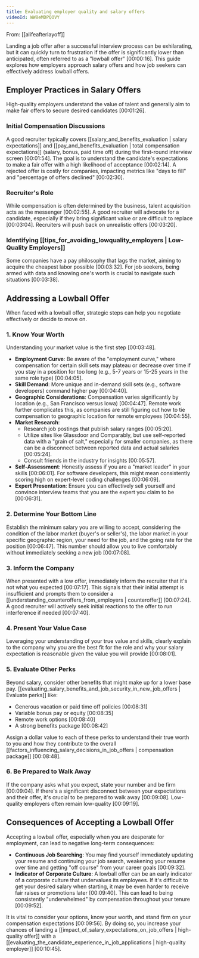 ```yaml
---
title: Evaluating employer quality and salary offers
videoId: WW8eMDPQOVY
---
```


From: [[alifeafterlayoff]] <br/> 

Landing a job offer after a successful interview process can be exhilarating, but it can quickly turn to frustration if the offer is significantly lower than anticipated, often referred to as a "lowball offer" <a class="yt-timestamp" data-t="00:00:16">[00:00:16]</a>. This guide explores how employers approach salary offers and how job seekers can effectively address lowball offers.

## Employer Practices in Salary Offers

High-quality employers understand the value of talent and generally aim to make fair offers to secure desired candidates <a class="yt-timestamp" data-t="00:01:26">[00:01:26]</a>.

### Initial Compensation Discussions
A good recruiter typically covers [[salary_and_benefits_evaluation | salary expectations]] and [[pay_and_benefits_evaluation | total compensation expectations]] (salary, bonus, paid time off) during the first-round interview screen <a class="yt-timestamp" data-t="00:01:54">[00:01:54]</a>. The goal is to understand the candidate's expectations to make a fair offer with a high likelihood of acceptance <a class="yt-timestamp" data-t="00:02:14">[00:02:14]</a>. A rejected offer is costly for companies, impacting metrics like "days to fill" and "percentage of offers declined" <a class="yt-timestamp" data-t="00:02:30">[00:02:30]</a>.

### Recruiter's Role
While compensation is often determined by the business, talent acquisition acts as the messenger <a class="yt-timestamp" data-t="00:02:55">[00:02:55]</a>. A good recruiter will advocate for a candidate, especially if they bring significant value or are difficult to replace <a class="yt-timestamp" data-t="00:03:04">[00:03:04]</a>. Recruiters will push back on unrealistic offers <a class="yt-timestamp" data-t="00:03:20">[00:03:20]</a>.

### Identifying [[tips_for_avoiding_lowquality_employers | Low-Quality Employers]]
Some companies have a pay philosophy that lags the market, aiming to acquire the cheapest labor possible <a class="yt-timestamp" data-t="00:03:32">[00:03:32]</a>. For job seekers, being armed with data and knowing one's worth is crucial to navigate such situations <a class="yt-timestamp" data-t="00:03:38">[00:03:38]</a>.

## Addressing a Lowball Offer

When faced with a lowball offer, strategic steps can help you negotiate effectively or decide to move on.

### 1. Know Your Worth
Understanding your market value is the first step <a class="yt-timestamp" data-t="00:03:48">[00:03:48]</a>.

*   **Employment Curve**: Be aware of the "employment curve," where compensation for certain skill sets may plateau or decrease over time if you stay in a position for too long (e.g., 5-7 years or 15-25 years in the same role type) <a class="yt-timestamp" data-t="00:04:05">[00:04:05]</a>.
*   **Skill Demand**: More unique and in-demand skill sets (e.g., software developers) command higher pay <a class="yt-timestamp" data-t="00:04:40">[00:04:40]</a>.
*   **Geographic Considerations**: Compensation varies significantly by location (e.g., San Francisco versus Iowa) <a class="yt-timestamp" data-t="00:04:47">[00:04:47]</a>. Remote work further complicates this, as companies are still figuring out how to tie compensation to geographic location for remote employees <a class="yt-timestamp" data-t="00:04:55">[00:04:55]</a>.
*   **Market Research**:
    *   Research job postings that publish salary ranges <a class="yt-timestamp" data-t="00:05:20">[00:05:20]</a>.
    *   Utilize sites like Glassdoor and Comparably, but use self-reported data with a "grain of salt," especially for smaller companies, as there can be a disconnect between reported data and actual salaries <a class="yt-timestamp" data-t="00:05:24">[00:05:24]</a>.
    *   Consult friends in the industry for insights <a class="yt-timestamp" data-t="00:05:57">[00:05:57]</a>.
*   **Self-Assessment**: Honestly assess if you are a "market leader" in your skills <a class="yt-timestamp" data-t="00:06:01">[00:06:01]</a>. For software developers, this might mean consistently scoring high on expert-level coding challenges <a class="yt-timestamp" data-t="00:06:09">[00:06:09]</a>.
*   **Expert Presentation**: Ensure you can effectively sell yourself and convince interview teams that you are the expert you claim to be <a class="yt-timestamp" data-t="00:06:31">[00:06:31]</a>.

### 2. Determine Your Bottom Line
Establish the minimum salary you are willing to accept, considering the condition of the labor market (buyer's or seller's), the labor market in your specific geographic region, your need for the job, and the going rate for the position <a class="yt-timestamp" data-t="00:06:47">[00:06:47]</a>. This number should allow you to live comfortably without immediately seeking a new job <a class="yt-timestamp" data-t="00:07:08">[00:07:08]</a>.

### 3. Inform the Company
When presented with a low offer, immediately inform the recruiter that it's not what you expected <a class="yt-timestamp" data-t="00:07:17">[00:07:17]</a>. This signals that their initial attempt is insufficient and prompts them to consider a [[understanding_counteroffers_from_employers | counteroffer]] <a class="yt-timestamp" data-t="00:07:24">[00:07:24]</a>. A good recruiter will actively seek initial reactions to the offer to run interference if needed <a class="yt-timestamp" data-t="00:07:40">[00:07:40]</a>.

### 4. Present Your Value Case
Leveraging your understanding of your true value and skills, clearly explain to the company why you are the best fit for the role and why your salary expectation is reasonable given the value you will provide <a class="yt-timestamp" data-t="00:08:01">[00:08:01]</a>.

### 5. Evaluate Other Perks
Beyond salary, consider other benefits that might make up for a lower base pay. [[evaluating_salary_benefits_and_job_security_in_new_job_offers | Evaluate perks]] like:
*   Generous vacation or paid time off policies <a class="yt-timestamp" data-t="00:08:31">[00:08:31]</a>
*   Variable bonus pay or equity <a class="yt-timestamp" data-t="00:08:35">[00:08:35]</a>
*   Remote work options <a class="yt-timestamp" data-t="00:08:40">[00:08:40]</a>
*   A strong benefits package <a class="yt-timestamp" data-t="00:08:42">[00:08:42]</a>

Assign a dollar value to each of these perks to understand their true worth to you and how they contribute to the overall [[factors_influencing_salary_decisions_in_job_offers | compensation package]] <a class="yt-timestamp" data-t="00:08:48">[00:08:48]</a>.

### 6. Be Prepared to Walk Away
If the company asks what you expect, state your number and be firm <a class="yt-timestamp" data-t="00:09:04">[00:09:04]</a>. If there's a significant disconnect between your expectations and their offer, it's crucial to be prepared to walk away <a class="yt-timestamp" data-t="00:09:08">[00:09:08]</a>. Low-quality employers often remain low-quality <a class="yt-timestamp" data-t="00:09:19">[00:09:19]</a>.

## Consequences of Accepting a Lowball Offer

Accepting a lowball offer, especially when you are desperate for employment, can lead to negative long-term consequences:

*   **Continuous Job Searching**: You may find yourself immediately updating your resume and continuing your job search, weakening your resume over time and getting "off course" from your career goals <a class="yt-timestamp" data-t="00:09:32">[00:09:32]</a>.
*   **Indicator of Corporate Culture**: A lowball offer can be an early indicator of a corporate culture that undervalues its employees. If it's difficult to get your desired salary when starting, it may be even harder to receive fair raises or promotions later <a class="yt-timestamp" data-t="00:09:40">[00:09:40]</a>. This can lead to being consistently "underwhelmed" by compensation throughout your tenure <a class="yt-timestamp" data-t="00:09:52">[00:09:52]</a>.

It is vital to consider your options, know your worth, and stand firm on your compensation expectations <a class="yt-timestamp" data-t="00:09:56">[00:09:56]</a>. By doing so, you increase your chances of landing a [[impact_of_salary_expectations_on_job_offers | high-quality offer]] with a [[evaluating_the_candidate_experience_in_job_applications | high-quality employer]] <a class="yt-timestamp" data-t="00:10:45">[00:10:45]</a>.